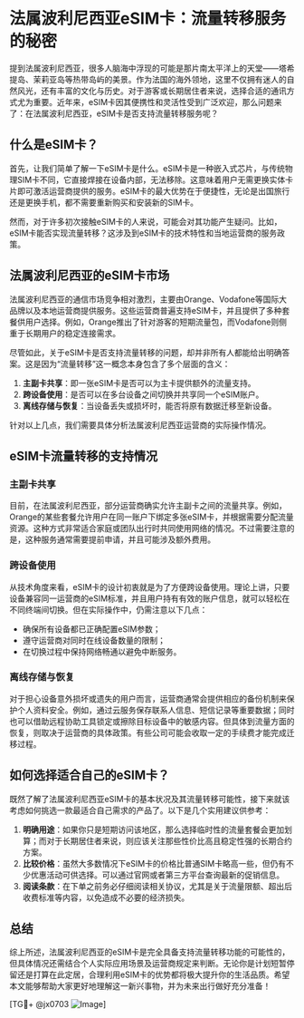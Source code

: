 # 法属波利尼西亚eSIM卡：流量转移服务的秘密

提到法属波利尼西亚，很多人脑海中浮现的可能是那片南太平洋上的天堂——塔希提岛、茉莉亚岛等热带岛屿的美景。作为法国的海外领地，这里不仅拥有迷人的自然风光，还有丰富的文化与历史。对于游客或长期居住者来说，选择合适的通讯方式尤为重要。近年来，eSIM卡因其便携性和灵活性受到广泛欢迎，那么问题来了：在法属波利尼西亚，eSIM卡是否支持流量转移服务呢？

## 什么是eSIM卡？

首先，让我们简单了解一下eSIM卡是什么。eSIM卡是一种嵌入式芯片，与传统物理SIM卡不同，它直接焊接在设备内部，无法移除。这意味着用户无需更换实体卡片即可激活运营商提供的服务。eSIM卡的最大优势在于便捷性，无论是出国旅行还是更换手机，都不需要重新购买和安装新的SIM卡。

然而，对于许多初次接触eSIM卡的人来说，可能会对其功能产生疑问。比如，eSIM卡能否实现流量转移？这涉及到eSIM卡的技术特性和当地运营商的服务政策。

## 法属波利尼西亚的eSIM卡市场

法属波利尼西亚的通信市场竞争相对激烈，主要由Orange、Vodafone等国际大品牌以及本地运营商提供服务。这些运营商普遍支持eSIM卡，并且提供了多种套餐供用户选择。例如，Orange推出了针对游客的短期流量包，而Vodafone则侧重于长期用户的稳定连接需求。

尽管如此，关于eSIM卡是否支持流量转移的问题，却并非所有人都能给出明确答案。这是因为“流量转移”这一概念本身包含了多个层面的含义：

1. **主副卡共享**：即一张eSIM卡是否可以为主卡提供额外的流量支持。
2. **跨设备使用**：是否可以在多台设备之间切换并共享同一个eSIM账户。
3. **离线存储与恢复**：当设备丢失或损坏时，能否将原有数据迁移至新设备。

针对以上几点，我们需要具体分析法属波利尼西亚运营商的实际操作情况。

## eSIM卡流量转移的支持情况

### 主副卡共享
目前，在法属波利尼西亚，部分运营商确实允许主副卡之间的流量共享。例如，Orange的某些套餐允许用户在同一账户下绑定多张eSIM卡，并根据需要分配流量资源。这种方式非常适合家庭或团队出行时共同使用网络的情况。不过需要注意的是，这种服务通常需要提前申请，并且可能涉及额外费用。

### 跨设备使用
从技术角度来看，eSIM卡的设计初衷就是为了方便跨设备使用。理论上讲，只要设备兼容同一运营商的eSIM标准，并且用户持有有效的账户信息，就可以轻松在不同终端间切换。但在实际操作中，仍需注意以下几点：
- 确保所有设备都已正确配置eSIM参数；
- 遵守运营商对同时在线设备数量的限制；
- 在切换过程中保持网络畅通以避免中断服务。

### 离线存储与恢复
对于担心设备意外损坏或遗失的用户而言，运营商通常会提供相应的备份机制来保护个人资料安全。例如，通过云服务保存联系人信息、短信记录等重要数据；同时也可以借助远程协助工具锁定或擦除目标设备中的敏感内容。但具体到流量方面的恢复，则取决于运营商的具体政策。有些公司可能会收取一定的手续费才能完成迁移过程。

## 如何选择适合自己的eSIM卡？

既然了解了法属波利尼西亚eSIM卡的基本状况及其流量转移可能性，接下来就该考虑如何挑选一款最适合自己需求的产品了。以下是几个实用建议供参考：

1. **明确用途**：如果你只是短期访问该地区，那么选择临时性的流量套餐会更加划算；而对于长期居住者来说，则应该关注那些性价比高且稳定性强的长期合约方案。
2. **比较价格**：虽然大多数情况下eSIM卡的价格比普通SIM卡略高一些，但仍有不少优惠活动可供选择。可以通过官网或者第三方平台查询最新的促销信息。
3. **阅读条款**：在下单之前务必仔细阅读相关协议，尤其是关于流量限额、超出后收费标准等内容，以免造成不必要的经济损失。

## 总结

综上所述，法属波利尼西亚的eSIM卡是完全具备支持流量转移功能的可能性的，但具体情况还需结合个人实际应用场景及运营商规定来判断。无论你是计划短暂停留还是打算在此定居，合理利用eSIM卡的优势都将极大提升你的生活品质。希望本文能够帮助大家更好地理解这一新兴事物，并为未来出行做好充分准备！

[TG💪+ @jx0703 ![Image](https://github.com/user-attachments/assets/dbca1d08-cadb-493c-b0ec-ad6f7a83f270)]